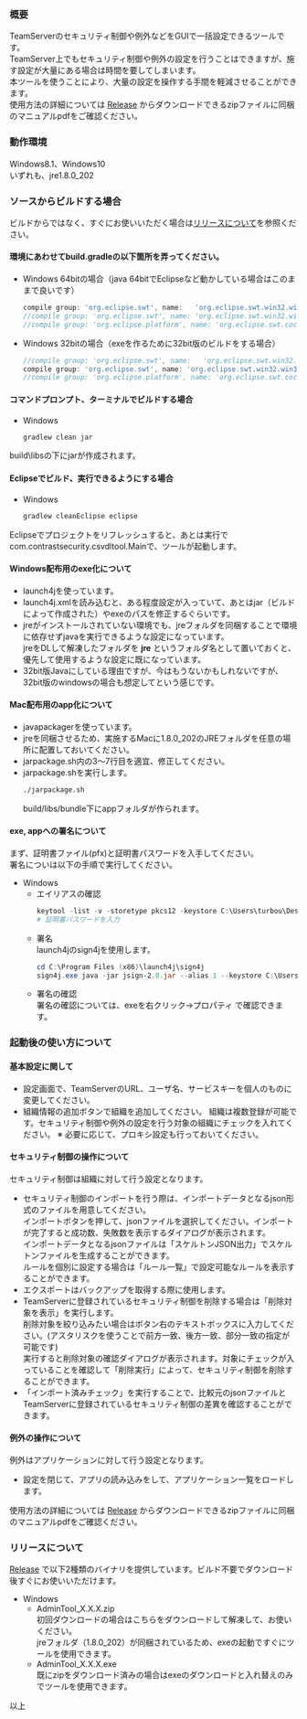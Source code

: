 ### 概要
TeamServerのセキュリティ制御や例外などをGUIで一括設定できるツールです。  
TeamServer上でもセキュリティ制御や例外の設定を行うことはできますが、施す設定が大量にある場合は時間を要してしまいます。  
本ツールを使うことにより、大量の設定を操作する手間を軽減させることができます。  
使用方法の詳細については [Release](https://github.com/Contrast-Security-OSS/AdminTool/releases) からダウンロードできるzipファイルに同梱のマニュアルpdfをご確認ください。


### 動作環境
Windows8.1、Windows10  
いずれも、jre1.8.0_202

### ソースからビルドする場合

ビルドからではなく、すぐにお使いいただく場合は[リリースについて](#リリースについて)を参照ください。


#### 環境にあわせてbuild.gradleの以下箇所を弄ってください。

- Windows 64bitの場合（java 64bitでEclipseなど動かしている場合はこのままで良いです）

  ```gradle
  compile group: 'org.eclipse.swt', name:   'org.eclipse.swt.win32.win32.x86_64', version: '4.3'
  //compile group: 'org.eclipse.swt', name: 'org.eclipse.swt.win32.win32.x86', version: '4.3'
  //compile group: 'org.eclipse.platform', name: 'org.eclipse.swt.cocoa.macosx.x86_64', version: '3.109.0', transitive: false
  ```
- Windows 32bitの場合（exeを作るために32bit版のビルドをする場合）

  ```gradle
  //compile group: 'org.eclipse.swt', name:   'org.eclipse.swt.win32.win32.x86_64', version: '4.3'
  compile group: 'org.eclipse.swt', name: 'org.eclipse.swt.win32.win32.x86', version: '4.3'
  //compile group: 'org.eclipse.platform', name: 'org.eclipse.swt.cocoa.macosx.x86_64', version: '3.109.0', transitive: false
  ```

#### コマンドプロンプト、ターミナルでビルドする場合

- Windows
  ```powershell
  gradlew clean jar
  ```
build\libsの下にjarが作成されます。

#### Eclipseでビルド、実行できるようにする場合

- Windows
  ```powershell
  gradlew cleanEclipse eclipse
  ```
Eclipseでプロジェクトをリフレッシュすると、あとは実行でcom.contrastsecurity.csvdltool.Mainで、ツールが起動します。

#### Windows配布用のexe化について

- launch4jを使っています。
- launch4j.xmlを読み込むと、ある程度設定が入っていて、あとはjar（ビルドによって作成された）やexeのパスを修正するぐらいです。
- jreがインストールされていない環境でも、jreフォルダを同梱することで環境に依存せずjavaを実行できるような設定になっています。  
  jreをDLして解凍したフォルダを **jre** というフォルダ名として置いておくと、優先して使用するような設定に既になっています。
- 32bit版Javaにしている理由ですが、今はもうないかもしれないですが、32bit版のwindowsの場合も想定してという感じです。

#### Mac配布用のapp化について

- javapackagerを使っています。
- jreを同梱させるため、実施するMacに1.8.0_202のJREフォルダを任意の場所に配置しておいてください。
- jarpackage.sh内の3〜7行目を適宜、修正してください。
- jarpackage.shを実行します。
  ```bash
  ./jarpackage.sh
  ```
  build/libs/bundle下にappフォルダが作られます。

#### exe, appへの署名について

まず、証明書ファイル(pfx)と証明書パスワードを入手してください。  
署名についは以下の手順で実行してください。  
- Windows  
  - エイリアスの確認
    ```powershell
    keytool -list -v -storetype pkcs12 -keystore C:\Users\turbou\Desktop\AdminTool_work\XXXXX.pfx
    # 証明書パスワードを入力
    ```
  - 署名  
    launch4jのsign4jを使用します。
    ```powershell
    cd C:\Program Files (x86)\launch4j\sign4j
    sign4j.exe java -jar jsign-2.0.jar --alias 1 --keystore C:\Users\turbou\Desktop\AdminTool_work\XXXXX.pfx --storepass [パスワード] C:\Users\turbou\Desktop\AdminTool_work\common\AdminTool_1.0.2.exe
    ```
  - 署名の確認  
    署名の確認については、exeを右クリック->プロパティ で確認できます。

### 起動後の使い方について

#### 基本設定に関して
- 設定画面で、TeamServerのURL、ユーザ名、サービスキーを個人のものに変更してください。
- 組織情報の追加ボタンで組織を追加してください。
  組織は複数登録が可能です。セキュリティ制御や例外の設定を行う対象の組織にチェックを入れてください。
  ※ 必要に応じて、プロキシ設定も行っておいてください。
#### セキュリティ制御の操作について
セキュリティ制御は組織に対して行う設定となります。  
- セキュリティ制御のインポートを行う際は、インポートデータとなるjson形式のファイルを用意してください。  
  インポートボタンを押して、jsonファイルを選択してください。インポートが完了すると成功数、失敗数を表示するダイアログが表示されます。  
  インポートデータとなるjsonファイルは「スケルトンJSON出力」でスケルトンファイルを生成することができます。  
  ルールを個別に設定する場合は「ルール一覧」で設定可能なルールを表示することができます。
- エクスポートはバックアップを取得する際に使用します。
- TeamServerに登録されているセキュリティ制御を削除する場合は「削除対象を表示」を実行します。  
  削除対象を絞り込みたい場合はボタン右のテキストボックスに入力してください。(アスタリスクを使うことで前方一致、後方一致、部分一致の指定が可能です)  
  実行すると削除対象の確認ダイアログが表示されます。対象にチェックが入っていることを確認して「削除実行」によって、セキュリティ制御を削除することができます。
- 「インポート済みチェック」を実行することで、比較元のjsonファイルとTeamServerに登録されているセキュリティ制御の差異を確認することができます。
#### 例外の操作について
例外はアプリケーションに対して行う設定となります。  
- 設定を閉じて、アプリの読み込みをして、アプリケーション一覧をロードします。


使用方法の詳細については [Release](https://github.com/Contrast-Security-OSS/AdminTool/releases) からダウンロードできるzipファイルに同梱のマニュアルpdfをご確認ください。

### リリースについて
[Release](https://github.com/Contrast-Security-OSS/AdminTool/releases) で以下2種類のバイナリを提供しています。ビルド不要でダウンロード後すぐにお使いいただけます。
- Windows
  - AdminTool_X.X.X.zip  
    初回ダウンロードの場合はこちらをダウンロードして解凍して、お使いください。  
    jreフォルダ（1.8.0_202）が同梱されているため、exeの起動ですぐにツールを使用できます。
  - AdminTool_X.X.X.exe  
    既にzipをダウンロード済みの場合はexeのダウンロードと入れ替えのみでツールを使用できます。

以上
